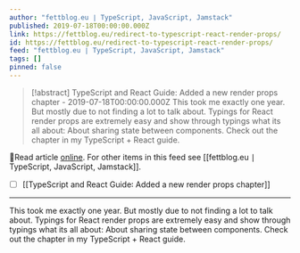 ```yaml
---
author: "fettblog․eu ∣ TypeScript, JavaScript, Jamstack"
published: 2019-07-18T00:00:00.000Z
link: https://fettblog.eu/redirect-to-typescript-react-render-props/
id: https://fettblog.eu/redirect-to-typescript-react-render-props/
feed: "fettblog․eu ∣ TypeScript, JavaScript, Jamstack"
tags: []
pinned: false
---
```

> [!abstract] TypeScript and React Guide: Added a new render props chapter - 2019-07-18T00:00:00.000Z
> This took me exactly one year. But mostly due to not finding a lot to talk about. Typings for React render props are extremely easy and show through typings what its all about: About sharing state between components. Check out the chapter in my TypeScript + React guide.

🔗Read article [online](https://fettblog.eu/redirect-to-typescript-react-render-props/). For other items in this feed see [[fettblog․eu ∣ TypeScript, JavaScript, Jamstack]].

- [ ] [[TypeScript and React Guide꞉ Added a new render props chapter]]
- - -
This took me exactly one year. But mostly due to not finding a lot to talk about. Typings for React render props are extremely easy and show through typings what its all about: About sharing state between components. Check out the chapter in my TypeScript + React guide.
